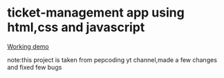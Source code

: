 # ticket-management app using html,css and javascript
[Working demo](https://avijit-source.github.io/ticket-management)

note:this project is taken from pepcoding yt channel,made a few changes and fixed few bugs
